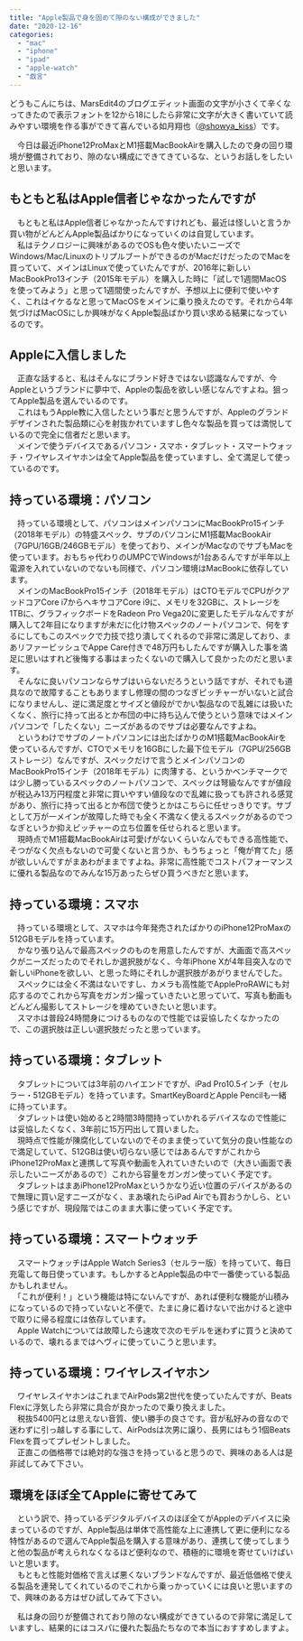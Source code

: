 ```yaml
---
title: "Apple製品で身を固めて隙のない構成ができました"
date: "2020-12-16"
categories: 
  - "mac"
  - "iphone"
  - "ipad"
  - "apple-watch"
  - "戯言"
---
```


どうもこんにちは、MarsEdit4のブログエディット画面の文字が小さくて辛くなってきたので表示フォントを12から18にしたら非常に文字が大きく書いていて読みやすい環境を作る事ができて喜んでいる如月翔也（[@showya\_kiss](http://twitter.com/showya_kiss)）です。  
  
　今日は最近iPhone12ProMaxとM1搭載MacBookAirを購入したので身の回り環境が整備されており、隙のない構成にできてきているな、というお話しをしたいと思います。  

## もともと私はApple信者じゃなかったんですが

　もともと私はApple信者じゃなかったんですけれども、最近は怪しいと言うか買い物がどんどんApple製品ばかりになっていくのは自覚しています。  
　私はテクノロジーに興味があるのでOSも色々使いたいニーズでWindows/Mac/LinuxのトリプルブートができるのがMacだけだったのでMacを買っていて、メインはLinuxで使っていたんですが、2016年に新しいMacBookPro13インチ（2015年モデル）を購入した時に「試しで1週間MacOSを使ってみよう」と思って1週間使ったんですが、予想以上に便利で使いやすく、これはイケるなと思ってMacOSをメインに乗り換えたのです。それから4年気づけばMacOSにしか興味がなくApple製品ばかり買い求める結果になっているのです。  

## Appleに入信しました

　正直な話すると、私はそんなにブランド好きではない認識なんですが、今Appleというブランドに夢中で、Appleの製品を欲しい感じなんですよね。狙ってApple製品を選んでいるのです。  
　これはもうApple教に入信したという事だと思うんですが、Appleのグランドデザインされた製品類に心を射抜かれていますし色々な製品を買っては満悦しているので完全に信者だと思います。  
　メインで使うデバイスであるパソコン・スマホ・タブレット・スマートウォッチ・ワイヤレスイヤホンは全てApple製品を使っていますし、全て満足して使っているのです。  

## 持っている環境：パソコン

　持っている環境として、パソコンはメインパソコンにMacBookPro15インチ（2018年モデル）の特盛スペック、サブのパソコンにM1搭載MacBookAir（7GPU/16GB/246GBモデル）を使っており、メインがMacなのでサブもMacを使っています。おもちゃ代わりのUMPCでWindowsが1台あるんですが半年以上電源を入れていないのでないも同様で、パソコン環境はMacBookに依存しています。  
　メインのMacBookPro15インチ（2018年モデル）はCTOモデルでCPUがクアッドコアCore i7からヘキサコアCore i9に、メモリを32GBに、ストレージを1TBに、グラフィックボードをRadeon Pro Vega20に変更したモデルなんですが購入して2年目になりますが未だに化け物スペックのノートパソコンで、何をするにしてもこのスペックで力技で捻り潰してくれるので非常に満足しており、まあリファービッシュでAppe Care付きで48万円もしたんですが購入した事を満足に思いはすれど後悔する事はまったくないので購入して良かったのだと思います。  
　そんなに良いパソコンならサブはいらないだろうという話ですが、それでも道具なので故障することもありますし修理の間のつなぎピッチャーがいないと試合になりませんし、逆に満足度とサイズと値段がでかい製品なので乱雑には扱いたくなく、旅行に持って出るとか布団の中に持ち込んで使うという意味ではメインパソコンで「したくない」ニーズがあるのでサブは必要なんですよね。  
　というわけでサブのノートパソコンには出たばかりのM1搭載MacBookAirを使っているんですが、CTOでメモリを16GBにした最下位モデル（7GPU/256GBストレージ）なんですが、スペックだけで言うとメインパソコンのMacBookPro15インチ（2018年モデル）に肉薄する、というかベンチマークでは少し勝っているスペックのノートパソコンで、スペックは弩級なんですが値段が税込み13万円程度と非常に買いやすい値段なので乱雑に扱っても許される感覚があり、旅行に持って出るとか布団で使うとかはこちらに任せっきりです。サブとして万が一メインが故障した時でも全く不満なく使えるスペックがあるのでつなぎというか抑えピッチャーの立ち位置を任せられると思います。  
　現時点でM1搭載MacBookAirは可愛げがないくらいなんでもできる高性能で、そつがなく欠点もないので可愛くないと言うか、もうちょっと「俺が育てた」感が欲しいんですがまあわがままですよね。非常に高性能でコストパフォーマンスに優れる製品なのでみんな15万あったらぜひ買うべきだと思います。  

## 持っている環境：スマホ

　持っている環境として、スマホは今年発売されたばかりのiPhone12ProMaxの512GBモデルを持っています。  
　かなり張り込んで最高スペックのものを用意したんですが、大画面で高スペックがニーズだったのでそれしか選択肢がなく、今年iPhone Xが4年目突入なので新しいiPhoneを欲しい、と思った時にそれしか選択肢があがりませんでした。  
　スペックには全く不満はないですし、カメラも高性能でAppleProRAWにも対応するのでこれから写真をガンガン撮っていきたいと思っていて、写真も動画もどんどん撮影してストレージを埋めていきたいと思います。  
　スマホは普段24時間身につけるものなので性能では妥協したくなかったので、この選択肢は正しい選択肢だったと思っています。  

## 持っている環境：タブレット

　タブレットについては3年前のハイエンドですが、iPad Pro10.5インチ（セルラー・512GBモデル）を持っています。SmartKeyBoardとApple Pencilも一緒に持っています。  
　タブレットは使い始めると2時間3時間持っていかれるデバイスなので性能には妥協したくなく、3年前に15万円出して買いました。  
　現時点で性能が陳腐化していないのでそのまま使っていて気分の良い性能なので満足していて、512GBは使い切らない感じではあるんですがこれからiPhone12ProMaxと連携して写真や動画を入れていきたいので（大きい画面で表示したいニーズがあるので）これから容量をガンガン使っていく予定です。  
　タブレットはまあiPhone12ProMaxというかなり近い位置のデバイスがあるので無理に買い足すニーズがなく、まあ壊れたらiPad Airでも買おうかしら、という感じですが、現段階ではこのまま大事に使っていく予定です。  

## 持っている環境：スマートウォッチ

　スマートウォッチはApple Watch Series3（セルラー版）を持っていて、毎日充電して毎日使っています。もしかするとApple製品の中で一番使っている製品かもしれません。  
　「これが便利！」という機能は特にないんですが、あれば便利な機能が山積みになっているので持っていないと不便で、たまに身に着けないで出かけると途中で取りに帰る程度には依存しています。  
　Apple Watchについては故障したら速攻で次のモデルを迷わずに買うと決めているので、壊れるまではヘヴィに使っていこうと思います。  

## 持っている環境：ワイヤレスイヤホン

　ワイヤレスイヤホンはこれまでAirPods第2世代を使っていたんですが、Beats Flexに浮気したら非常に具合が良かったので乗り換えました。  
　税抜5400円とは思えない音質、使い勝手の良さです。音が私好みの音なので迷わずに引っ越しする事にして、AirPodsは次男に譲り、長男にはもう1個Beats Flexを買ってプレゼントしました。  
　正直この価格帯では絶対的な強さを持っていると思うので、興味のある人は是非試してみて下さい。  

## 環境をほぼ全てAppleに寄せてみて

　という訳で、持っているデジタルデバイスのほぼ全てがAppleのデバイスに染まっているのですが、Apple製品は単体で高性能な上に連携して更に便利になる特性があるので選んでApple製品を購入する意味があり、連携して使ってしまうと他の製品が考えられなくなるほど便利なので、積極的に環境を寄せていけばいいと思います。  
　もともと性能対価格で言えば悪くないブランドなんですが、最近低価格で使える製品を連発してくれているのでこれから乗っかっていくには良いと思いますので、興味のある方はぜひ試してみて下さい。  
  
　私は身の回りが整備されており隙のない構成ができているので非常に満足していますし、結果的にはコスパに優れた製品たちなので本当におすすめしますよ。
